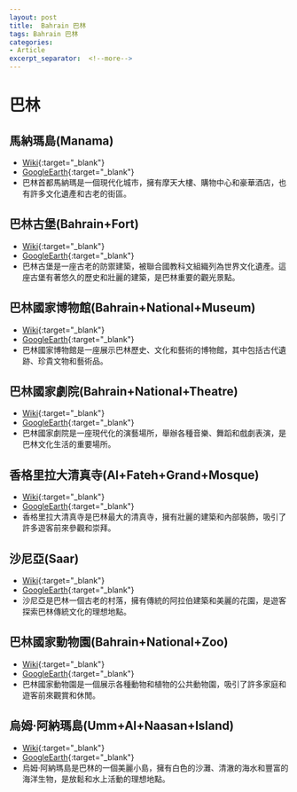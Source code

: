 ```yaml
---
layout: post
title:  Bahrain 巴林
tags: Bahrain 巴林 
categories:
- Article
excerpt_separator:  <!--more-->
---
```

# 巴林
## 馬納瑪島(Manama)
- [Wiki](https://zh.wikipedia.org/w/index.php?search=Manama "Wiki"){:target="_blank"} 
- [GoogleEarth](https://earth.google.com/web/search/Manama "GoogleEarth"){:target="_blank"} 
- 巴林首都馬納瑪是一個現代化城市，擁有摩天大樓、購物中心和豪華酒店，也有許多文化遺產和古老的街區。

## 巴林古堡(Bahrain+Fort)
- [Wiki](https://zh.wikipedia.org/w/index.php?search=Bahrain+Fort "Wiki"){:target="_blank"} 
- [GoogleEarth](https://earth.google.com/web/search/Bahrain+Fort "GoogleEarth"){:target="_blank"} 
- 巴林古堡是一座古老的防禦建築，被聯合國教科文組織列為世界文化遺產。這座古堡有著悠久的歷史和壯麗的建築，是巴林重要的觀光景點。

## 巴林國家博物館(Bahrain+National+Museum)
- [Wiki](https://zh.wikipedia.org/w/index.php?search=Bahrain+National+Museum "Wiki"){:target="_blank"} 
- [GoogleEarth](https://earth.google.com/web/search/Bahrain+National+Museum "GoogleEarth"){:target="_blank"} 
- 巴林國家博物館是一座展示巴林歷史、文化和藝術的博物館，其中包括古代遺跡、珍貴文物和藝術品。

## 巴林國家劇院(Bahrain+National+Theatre)
- [Wiki](https://zh.wikipedia.org/w/index.php?search=Bahrain+National+Theatre "Wiki"){:target="_blank"} 
- [GoogleEarth](https://earth.google.com/web/search/Bahrain+National+Theatre "GoogleEarth"){:target="_blank"} 
- 巴林國家劇院是一座現代化的演藝場所，舉辦各種音樂、舞蹈和戲劇表演，是巴林文化生活的重要場所。

## 香格里拉大清真寺(Al+Fateh+Grand+Mosque)
- [Wiki](https://zh.wikipedia.org/w/index.php?search=Al+Fateh+Grand+Mosque "Wiki"){:target="_blank"} 
- [GoogleEarth](https://earth.google.com/web/search/Al+Fateh+Grand+Mosque "GoogleEarth"){:target="_blank"} 
- 香格里拉大清真寺是巴林最大的清真寺，擁有壯麗的建築和內部裝飾，吸引了許多遊客前來參觀和崇拜。

## 沙尼亞(Saar)
- [Wiki](https://zh.wikipedia.org/w/index.php?search=Saar "Wiki"){:target="_blank"} 
- [GoogleEarth](https://earth.google.com/web/search/Saar "GoogleEarth"){:target="_blank"} 
- 沙尼亞是巴林一個古老的村落，擁有傳統的阿拉伯建築和美麗的花園，是遊客探索巴林傳統文化的理想地點。

## 巴林國家動物園(Bahrain+National+Zoo)
- [Wiki](https://zh.wikipedia.org/w/index.php?search=Bahrain+National+Zoo "Wiki"){:target="_blank"} 
- [GoogleEarth](https://earth.google.com/web/search/Bahrain+National+Zoo "GoogleEarth"){:target="_blank"} 
- 巴林國家動物園是一個展示各種動物和植物的公共動物園，吸引了許多家庭和遊客前來觀賞和休閒。

## 烏姆·阿納瑪島(Umm+Al+Naasan+Island)
- [Wiki](https://zh.wikipedia.org/w/index.php?search=Umm+Al+Naasan+Island "Wiki"){:target="_blank"} 
- [GoogleEarth](https://earth.google.com/web/search/Umm+Al+Naasan+Island "GoogleEarth"){:target="_blank"} 
- 烏姆·阿納瑪島是巴林的一個美麗小島，擁有白色的沙灘、清澈的海水和豐富的海洋生物，是放鬆和水上活動的理想地點。

